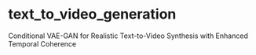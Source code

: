 # text_to_video_generation
Conditional VAE-GAN for Realistic Text-to-Video Synthesis with Enhanced Temporal Coherence
